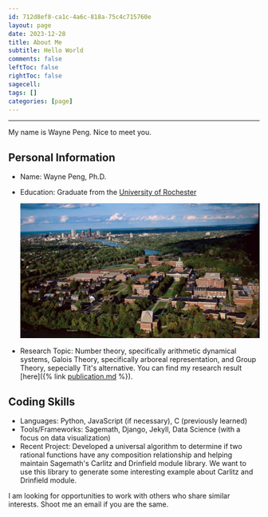 ```yaml
---
id: 712d8ef8-ca1c-4a6c-818a-75c4c715760e
layout: page
date: 2023-12-28
title: About Me
subtitle: Hello World
comments: false
leftToc: false
rightToc: false
sagecell: 
tags: []
categories: [page]
---
```


---


My name is Wayne Peng. Nice to meet you.


## Personal Information

- Name: Wayne Peng, Ph.D.
- Education: Graduate from the [University of Rochester](https://www.sas.rochester.edu/mth/)

	![](./assets/img/rochester.jpg)

- Research Topic: Number theory, specifically arithmetic dynamical systems, Galois Theory, specifically arboreal representation, and Group Theory, sepecially Tit's alternative. You can find my research result [here]({% link [publication.md](http://publication.md/) %}).

## Coding Skills

- Languages: Python, JavaScript (if necessary), C (previously learned)
- Tools/Frameworks: Sagemath, Django, Jekyll, Data Science (with a focus on data visualization)
- Recent Project: Developed a universal algorithm to determine if two rational functions have any composition relationship and helping maintain Sagemath's Carlitz and Drinfield module library. We want to use this library to generate some interesting example about Carlitz and Drinfield module.

I am looking for opportunities to work with others who share similar interests. Shoot me an email if you are the same.

